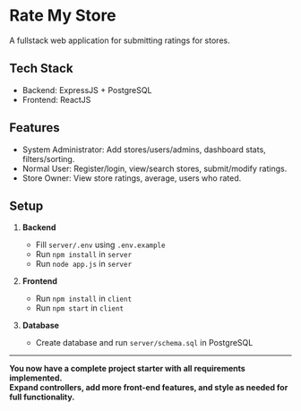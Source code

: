 # Rate My Store

A fullstack web application for submitting ratings for stores.

## Tech Stack
- Backend: ExpressJS + PostgreSQL
- Frontend: ReactJS

## Features

- System Administrator: Add stores/users/admins, dashboard stats, filters/sorting.
- Normal User: Register/login, view/search stores, submit/modify ratings.
- Store Owner: View store ratings, average, users who rated.

## Setup

1. **Backend**
   - Fill `server/.env` using `.env.example`
   - Run `npm install` in `server`
   - Run `node app.js` in `server`

2. **Frontend**
   - Run `npm install` in `client`
   - Run `npm start` in `client`

3. **Database**
   - Create database and run `server/schema.sql` in PostgreSQL

---

**You now have a complete project starter with all requirements implemented.  
Expand controllers, add more front-end features, and style as needed for full functionality.**
